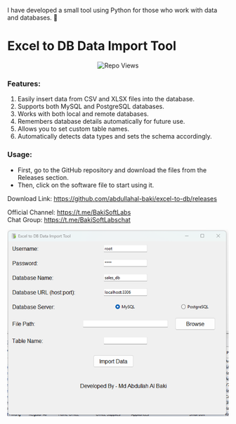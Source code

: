 I have developed a small tool using Python for those who work with data and databases. 🎯

# Excel to DB Data Import Tool 
<p align="center">
  <img src="https://hits.seeyoufarm.com/api/count/incr/badge.svg?url=https://github.com/abdullahal-baki/excel-to-db&count_bg=%2379C83D&title_bg=%23555555&icon=github.svg&icon_color=%23E7E7E7&title=Repo+Views&edge_flat=false" alt="Repo Views" />
</p>

### Features:  

1. Easily insert data from CSV and XLSX files into the database.  
2. Supports both MySQL and PostgreSQL databases.  
3. Works with both local and remote databases.  
4. Remembers database details automatically for future use.  
5. Allows you to set custom table names.  
6. Automatically detects data types and sets the schema accordingly.  

### Usage:  
- First, go to the GitHub repository and download the files from the Releases section.  
- Then, click on the software file to start using it.  


Download Link: https://github.com/abdullahal-baki/excel-to-db/releases

Official Channel: https://t.me/BakiSoftLabs <br>
Chat Group: https://t.me/BakiSoftLabschat

<img src='sample.png'>
